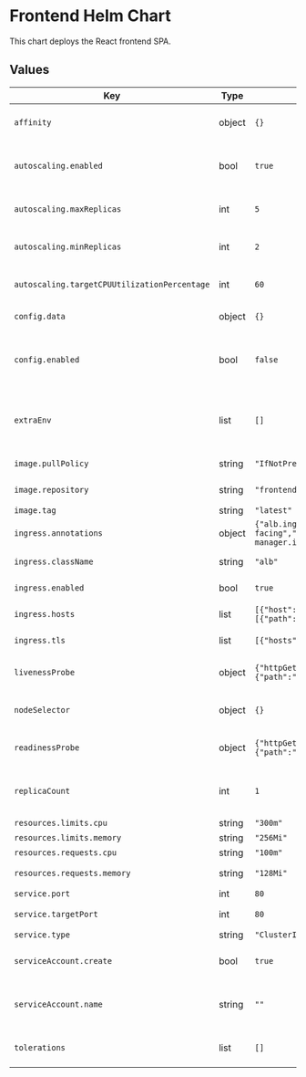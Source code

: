 # Frontend Helm Chart

This chart deploys the React frontend SPA.

## Values

| Key                                          | Type   | Default                                                                                                                                                   | Description                                              |
| -------------------------------------------- | ------ | --------------------------------------------------------------------------------------------------------------------------------------------------------- | -------------------------------------------------------- |
| `affinity`                                   | object | `{}`                                                                                                                                                      | Affinity for pod assignment                              |
| `autoscaling.enabled`                        | bool   | `true`                                                                                                                                                    | Enable Horizontal Pod Autoscaler                         |
| `autoscaling.maxReplicas`                    | int    | `5`                                                                                                                                                       | Maximum number of replicas                               |
| `autoscaling.minReplicas`                    | int    | `2`                                                                                                                                                       | Minimum number of replicas                               |
| `autoscaling.targetCPUUtilizationPercentage` | int    | `60`                                                                                                                                                      | Target CPU utilization for scaling                       |
| `config.data`                                | object | `{}`                                                                                                                                                      | Data for the ConfigMap                                   |
| `config.enabled`                             | bool   | `false`                                                                                                                                                   | Enable a ConfigMap for runtime environment variables     |
| `extraEnv`                                   | list   | `[]`                                                                                                                                                      | Extra environment variables to inject into the container |
| `image.pullPolicy`                           | string | `"IfNotPresent"`                                                                                                                                          | Image pull policy                                        |
| `image.repository`                           | string | `"frontend"`                                                                                                                                              | Image repository                                         |
| `image.tag`                                  | string | `"latest"`                                                                                                                                                | Image tag                                                |
| `ingress.annotations`                        | object | `{"alb.ingress.kubernetes.io/scheme":"internet-facing","alb.ingress.kubernetes.io/target-type":"ip","cert-manager.io/cluster-issuer":"letsencrypt-prod"}` | Ingress annotations                                      |
| `ingress.className`                          | string | `"alb"`                                                                                                                                                   | Ingress class name                                       |
| `ingress.enabled`                            | bool   | `true`                                                                                                                                                    | Enable Ingress                                           |
| `ingress.hosts`                              | list   | `[{"host":"team-notes.example.com","paths":[{"path":"/","pathType":"Prefix"}]}]`                                                                          | Ingress host configuration                               |
| `ingress.tls`                                | list   | `[{"hosts":["team-notes.example.com"],"secretName":"frontend-tls"}]`                                                                                      | Ingress TLS configuration                                |
| `livenessProbe`                              | object | `{"httpGet":{"path":"/","port":"http"},"initialDelaySeconds":10,"periodSeconds":30}`                                                                      | Liveness probe configuration                             |
| `nodeSelector`                               | object | `{}`                                                                                                                                                      | Node labels for pod assignment                           |
| `readinessProbe`                             | object | `{"httpGet":{"path":"/","port":"http"},"initialDelaySeconds":5,"periodSeconds":10}`                                                                       | Readiness probe configuration                            |
| `replicaCount`                               | int    | `1`                                                                                                                                                       | Number of replicas if HPA is disabled                    |
| `resources.limits.cpu`                       | string | `"300m"`                                                                                                                                                  | CPU limit                                                |
| `resources.limits.memory`                    | string | `"256Mi"`                                                                                                                                                 | Memory limit                                             |
| `resources.requests.cpu`                     | string | `"100m"`                                                                                                                                                  | CPU request                                              |
| `resources.requests.memory`                  | string | `"128Mi"`                                                                                                                                                 | Memory request                                           |
| `service.port`                               | int    | `80`                                                                                                                                                      | Service port                                             |
| `service.targetPort`                         | int    | `80`                                                                                                                                                      | Service target port                                      |
| `service.type`                               | string | `"ClusterIP"`                                                                                                                                             | Service type                                             |
| `serviceAccount.create`                      | bool   | `true`                                                                                                                                                    | Create a service account                                 |
| `serviceAccount.name`                        | string | `""`                                                                                                                                                      | Name of the service account to use                       |
| `tolerations`                                | list   | `[]`                                                                                                                                                      | Tolerations for pod assignment                           |
